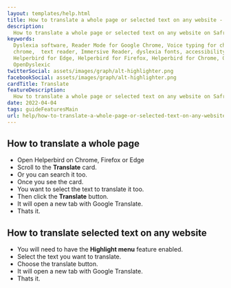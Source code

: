 ```yaml
---
layout: templates/help.html
title: How to translate a whole page or selected text on any website - Helperbird
description:
  How to translate a whole page or selected text on any website on Safrai, Chrome, Firefox or Edge.
keywords:
  Dyslexia software, Reader Mode for Google Chrome, Voice typing for chrome, Text to speech for
  chrome,  text reader, Immersive Reader, dyslexia fonts, accessibility software, dyslexia software,
  Helperbird for Edge, Helperbird for Firefox, Helperbird for Chrome, Opendyslexic for Chrome,
  OpenDyslexic
twitterSocial: assets/images/graph/alt-highlighter.png
facebookSocial: assets/images/graph/alt-highlighter.png
cardTitle: Translate
featureDescription:
  How to translate a whole page or selected text on any website on Safrai, Chrome, Firefox or Edge.
date: 2022-04-04
tags: guideFeaturesMain
url: help/how-to-translate-a-whole-page-or-selected-text-on-any-website/
---
```


## How to translate a whole page

- Open Helperbird on Chrome, Firefox or Edge
- Scroll to the **Translate** card.
- Or you can search it too.
- Once you see the card.
- You want to select the text to translate it too.
- Then click the **Translate** button.
- It will open a new tab with Google Translate.
- Thats it.

## How to translate selected text on any website

- You will need to have the **Highlight menu** feature enabled.
- Select the text you want to translate.
- Choose the translate button.
- It will open a new tab with Google Translate.
- Thats it.
